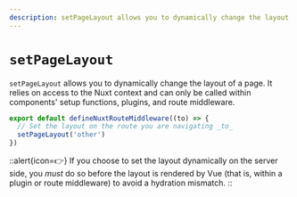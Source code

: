 ```yaml
---
description: setPageLayout allows you to dynamically change the layout of a page. 
---
```

# `setPageLayout`

`setPageLayout` allows you to dynamically change the layout of a page. It relies on access to the Nuxt context and can only be called within components' setup functions, plugins, and route middleware.

```ts
export default defineNuxtRouteMiddleware((to) => {
  // Set the layout on the route you are navigating _to_
  setPageLayout('other')
})
```

::alert{icon=👉}
If you choose to set the layout dynamically on the server side, you _must_ do so before the layout is rendered by Vue (that is, within a plugin or route middleware) to avoid a hydration mismatch.
::
